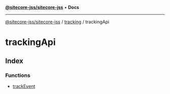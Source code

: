 [**@sitecore-jss/sitecore-jss**](../../../README.md) • **Docs**

***

[@sitecore-jss/sitecore-jss](../../../README.md) / [tracking](../../README.md) / trackingApi

# trackingApi

## Index

### Functions

- [trackEvent](functions/trackEvent.md)
